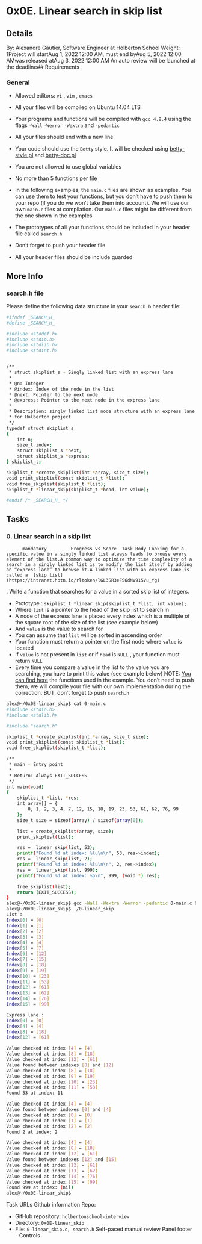# 0x0E. Linear search in skip list
## Details
 By: Alexandre Gautier, Software Engineer at Holberton School Weight: 1Project will startAug 1, 2022 12:00 AM, must end byAug 5, 2022 12:00 AMwas released atAug 3, 2022 12:00 AM An auto review will be launched at the deadline## Requirements
### General
* Allowed editors:  ` vi ` ,  ` vim ` ,  ` emacs ` 
* All your files will be compiled on Ubuntu 14.04 LTS
* Your programs and functions will be compiled with  ` gcc 4.8.4 `  using the flags  ` -Wall `  ` -Werror `  ` -Wextra `  and  ` -pedantic ` 
* All your files should end with a new line
* Your code should use the  ` Betty `  style. It will be checked using [betty-style.pl](https://github.com/holbertonschool/Betty/blob/master/betty-style.pl) 
 and [betty-doc.pl](https://github.com/holbertonschool/Betty/blob/master/betty-doc.pl) 

* You are not allowed to use global variables
* No more than 5 functions per file
* In the following examples, the  ` main.c `  files are shown as examples. You can use them to test your functions, but you don’t have to push them to your repo (if you do we won’t take them into account). We will use our own  ` main.c `  files at compilation. Our  ` main.c `  files might be different from the one shown in the examples
* The prototypes of all your functions should be included in your header file called  ` search.h ` 
* Don’t forget to push your header file
* All your header files should be include guarded
## More Info
### search.h file
Please define the following data structure in your   ` search.h `   header file:
```bash
#ifndef _SEARCH_H_
#define _SEARCH_H_

#include <stddef.h>
#include <stdio.h>
#include <stdlib.h>
#include <stdint.h>


/**
 * struct skiplist_s - Singly linked list with an express lane
 *
 * @n: Integer
 * @index: Index of the node in the list
 * @next: Pointer to the next node
 * @express: Pointer to the next node in the express lane
 *
 * Description: singly linked list node structure with an express lane
 * for Holberton project
 */
typedef struct skiplist_s
{
    int n;
    size_t index;
    struct skiplist_s *next;
    struct skiplist_s *express;
} skiplist_t;

skiplist_t *create_skiplist(int *array, size_t size);
void print_skiplist(const skiplist_t *list);
void free_skiplist(skiplist_t *list);
skiplist_t *linear_skip(skiplist_t *head, int value);

#endif /* _SEARCH_H_ */

```
## Tasks
### 0. Linear search in a skip list
          mandatory         Progress vs Score  Task Body Looking for a specific value in a singly linked list always leads to browse every element of the list.A common way to optimize the time complexity of a search in a singly linked list is to modify the list itself by adding an “express lane” to browse it.A linked list with an express lane is called a  [skip list](https://intranet.hbtn.io/rltoken/lGL3SR3eFS6dNV915Vu_Yg) 
 .
Write a function that searches for a value in a sorted skip list of integers.
* Prototype :  ` skiplist_t *linear_skip(skiplist_t *list, int value); ` 
* Where  ` list `  is a pointer to the head of the skip list to search in
* A node of the express lane is placed every index which is a multiple of the square root of the size of the list (see example below)
* And  ` value `  is the value to search for
* You can assume that  ` list `  will be sorted in ascending order
* Your function must return a pointer on the first node where  ` value `  is located
* If  ` value `  is not present in  ` list `  or if  ` head `  is  ` NULL ` , your function must return  ` NULL ` 
* Every time you compare a value in the list to the value you are searching, you have to print this value (see example below)
NOTE:  [You can find here](https://intranet.hbtn.io/rltoken/H6JMx-aUZSlvuh2p2tvDhg) 
  the functions used in the example. You don’t need to push them, we will compile your file with our own implementation during the correction. BUT,  don’t forget to push  ` search.h ` 
```bash
alex@~/0x0E-linear_skip$ cat 0-main.c 
#include <stdio.h>
#include <stdlib.h>

#include "search.h"

skiplist_t *create_skiplist(int *array, size_t size);
void print_skiplist(const skiplist_t *list);
void free_skiplist(skiplist_t *list);

/**
 * main - Entry point
 *
 * Return: Always EXIT_SUCCESS
 */
int main(void)
{
    skiplist_t *list, *res;
    int array[] = {
        0, 1, 2, 3, 4, 7, 12, 15, 18, 19, 23, 53, 61, 62, 76, 99
    };
    size_t size = sizeof(array) / sizeof(array[0]);

    list = create_skiplist(array, size);
    print_skiplist(list);

    res =  linear_skip(list, 53);
    printf("Found %d at index: %lu\n\n", 53, res->index);
    res =  linear_skip(list, 2);
    printf("Found %d at index: %lu\n\n", 2, res->index);
    res =  linear_skip(list, 999);
    printf("Found %d at index: %p\n", 999, (void *) res);

    free_skiplist(list);
    return (EXIT_SUCCESS);
}
alex@~/0x0E-linear_skip$ gcc -Wall -Wextra -Werror -pedantic 0-main.c 0-linear_skip.c skiplist/*.c -lm -o 0-linear_skip
alex@~/0x0E-linear_skip$ ./0-linear_skip
List :
Index[0] = [0]
Index[1] = [1]
Index[2] = [2]
Index[3] = [3]
Index[4] = [4]
Index[5] = [7]
Index[6] = [12]
Index[7] = [15]
Index[8] = [18]
Index[9] = [19]
Index[10] = [23]
Index[11] = [53]
Index[12] = [61]
Index[13] = [62]
Index[14] = [76]
Index[15] = [99]

Express lane :
Index[0] = [0]
Index[4] = [4]
Index[8] = [18]
Index[12] = [61]

Value checked at index [4] = [4]
Value checked at index [8] = [18]
Value checked at index [12] = [61]
Value found between indexes [8] and [12]
Value checked at index [8] = [18]
Value checked at index [9] = [19]
Value checked at index [10] = [23]
Value checked at index [11] = [53]
Found 53 at index: 11

Value checked at index [4] = [4]
Value found between indexes [0] and [4]
Value checked at index [0] = [0]
Value checked at index [1] = [1]
Value checked at index [2] = [2]
Found 2 at index: 2

Value checked at index [4] = [4]
Value checked at index [8] = [18]
Value checked at index [12] = [61]
Value found between indexes [12] and [15]
Value checked at index [12] = [61]
Value checked at index [13] = [62]
Value checked at index [14] = [76]
Value checked at index [15] = [99]
Found 999 at index: (nil)
alex@~/0x0E-linear_skip$ 

```
 Task URLs  Github information Repo:
* GitHub repository:  ` holbertonschool-interview ` 
* Directory:  ` 0x0E-linear_skip ` 
* File:  ` 0-linear_skip.c, search.h ` 
 Self-paced manual review  Panel footer - Controls 

